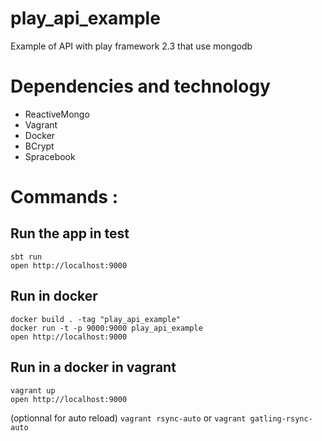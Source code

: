 play_api_example
================

Example of API with play framework 2.3 that use mongodb

# Dependencies and technology
- ReactiveMongo
- Vagrant
- Docker
- BCrypt
- Spracebook

# Commands :
## Run the app in test
    sbt run
    open http://localhost:9000
## Run in docker
    docker build . -tag "play_api_example"
    docker run -t -p 9000:9000 play_api_example
    open http://localhost:9000
## Run in a docker in vagrant
    vagrant up
    open http://localhost:9000
(optionnal for auto reload) ```vagrant rsync-auto``` or ```vagrant gatling-rsync-auto```
